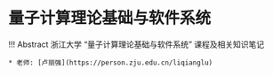 # 量子计算理论基础与软件系统

!!! Abstract
    浙江大学 “量子计算理论基础与软件系统” 课程及相关知识笔记  
    
    * 老师: [卢丽强](https://person.zju.edu.cn/liqianglu)

